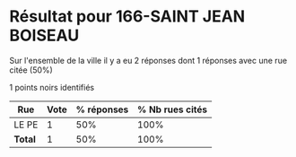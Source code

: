 # Résultat pour 166-SAINT JEAN BOISEAU

Sur l'ensemble de la ville il y a eu 2 réponses dont 1 réponses avec une rue citée (50%)

1 points noirs identifiés

| Rue | Vote | % réponses | % Nb rues cités|
|-----|------|------------|----------------|
| LE PE | 1 | 50% | 100%|
| **Total** | 1 | 50% | 100%|
